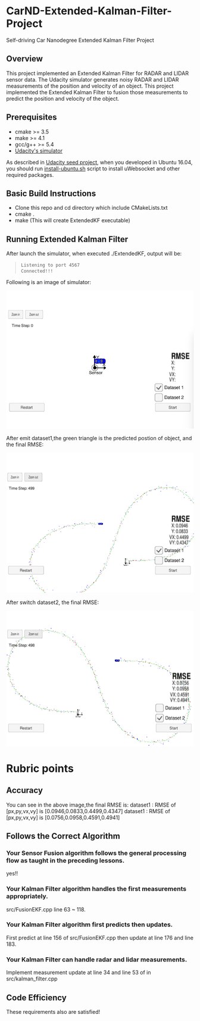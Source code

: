 # CarND-Extended-Kalman-Filter-Project
Self-driving Car Nanodegree Extended Kalman Filter Project

## Overview
This project implemented an Extended Kalman Filter for RADAR and LIDAR sensor data. The Udacity simulator generates noisy RADAR and LIDAR measurements of the position and velocity of an object. This project implemented the Extended Kalman Filter  to fusion those measurements to predict the position and velocity of the object. 

## Prerequisites

+ cmake >= 3.5
+ make >= 4.1
+ gcc/g++ >= 5.4
+ [Udacity's simulator](https://github.com/udacity/self-driving-car-sim/releases)

As described in [Udacity seed project](https://github.com/udacity/CarND-Extended-Kalman-Filter-Project), when you developed in Ubuntu 16.04, you should run [install-ubuntu.sh](https://github.com/wuqianliang/CarND-EKF-Project/blob/master/install-ubuntu.sh) script to install uWebsocket and other required packages.

## Basic Build Instructions
+ Clone this repo and cd directory which include CMakeLists.txt
+ cmake .
+ make (This will create ExtendedKF executable) 

## Running Extended Kalman Filter
After launch the simulator, when executed ./ExtendedKF, output will be:
>     Listening to port 4567
>     Connected!!!


Following is an image of simulator:

![Alt text](https://github.com/wuqianliang/CarND-EKF-Project/blob/master/images/simulator.png "Optional title")

After emit dataset1,the green triangle is the predicted postion of object, and the final RMSE:

![Alt text](https://github.com/wuqianliang/CarND-EKF-Project/blob/master/images/dataset1.png "Optional title")

After switch dataset2, the final RMSE:

![Alt text](https://github.com/wuqianliang/CarND-EKF-Project/blob/master/images/dataset2.png "Optional title")

# Rubric points
## Accuracy
You can see in the above image,the final RMSE is:
dataset1 : RMSE of \[px,py,vx,vy\] is \[0.0946,0.0833,0.4499,0.4347\]
dataset1 : RMSE of \[px,py,vx,vy\] is \[0.0756,0.0958,0.4591,0.4941\]

## Follows the Correct Algorithm
### Your Sensor Fusion algorithm follows the general processing flow as taught in the preceding lessons.
yes!!

### Your Kalman Filter algorithm handles the first measurements appropriately.
src/FusionEKF.cpp line 63 ~ 118.

### Your Kalman Filter algorithm first predicts then updates.
First predict at line 156 of src/FusionEKF.cpp then update at line 176 and line 183.

### Your Kalman Filter can handle radar and lidar measurements.
Implement measurement update at line 34 and line 53 of in src/kalman_filter.cpp

## Code Efficiency
These requirements also are satisfied!
